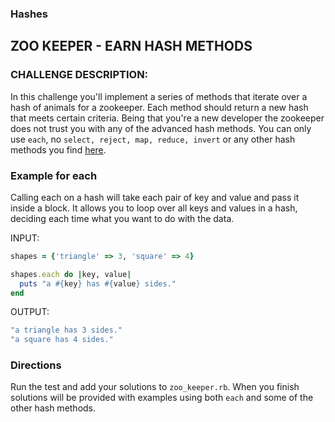 ### Hashes

## ZOO KEEPER - EARN HASH METHODS

### CHALLENGE DESCRIPTION:

In this challenge you'll implement a series of methods that iterate over
a hash of animals for a zookeeper.  Each method should return a new hash
that meets certain criteria.  Being that you're a new developer
the zookeeper does not trust you with any of the advanced hash methods.  You
can only use `each`, no `select, reject, map, reduce, invert` or any
other hash methods you find
[here](http://www.ruby-doc.org/core-2.1.0/Hash.html).

### Example for each

Calling each on a hash will take each pair of key and value and pass it
inside a block.  It allows you to loop over all keys and values in a
hash, deciding each time what you want to do with the data.

INPUT:

```ruby
shapes = {'triangle' => 3, 'square' => 4}

shapes.each do |key, value|
  puts "a #{key} has #{value} sides."
end
```

OUTPUT:

```ruby
"a triangle has 3 sides."
"a square has 4 sides."
```

### Directions

Run the test and add your solutions to `zoo_keeper.rb`. When you finish
solutions will be provided with examples using both `each` and some of
the other hash methods.

